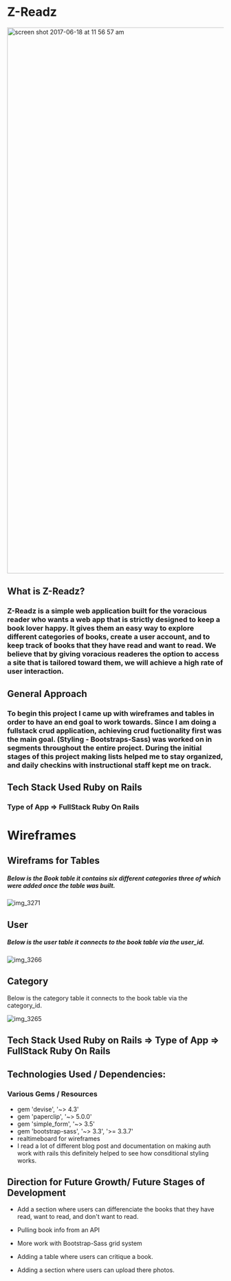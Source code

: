 # Z-Readz
<img width="1267" alt="screen shot 2017-06-18 at 11 56 57 am" src="https://git.generalassemb.ly/storage/user/5655/files/6069858a-54cf-11e7-83d7-3ebef0780990">

## What is Z-Readz?

### Z-Readz is a simple web application built for the voracious reader who wants a web app that is strictly designed to keep a book lover happy. It gives them an  easy way to explore different categories of books, create a user account, and to keep track of books that they have read and want to read. We believe that by giving voracious readeres the option to access a site that is tailored toward them, we will achieve a high rate of user interaction. 


## General Approach 
### To begin this project I came up with wireframes and tables in order to have an end goal to work towards. Since I am doing a fullstack crud application, achieving crud fuctionality first was the main goal. (Styling - Bootstraps-Sass) was worked on in segments throughout the entire project. During the initial stages of this project making lists helped me to stay organized, and daily checkins with instructional staff kept me on track. 


## Tech Stack Used Ruby on Rails 

### Type of App => FullStack Ruby On Rails 


# Wireframes

## Wireframs for Tables 


##### Below is the Book table it contains six different categories three of which were added once the table was built.

![img_3271](https://git.generalassemb.ly/storage/user/5655/files/d660f0be-539b-11e7-8e3e-24c2fdb6f4cf)

## User
##### Below is the user table it connects to the book table via the user_id.


![img_3266](https://git.generalassemb.ly/storage/user/5655/files/b8081d8a-539c-11e7-90c7-ca7127a0c56d)


## Category

Below is the category table it connects to the book table via the category_id.

![img_3265](https://git.generalassemb.ly/storage/user/5655/files/5ad9cc5e-539b-11e7-8769-c5b93f02a8b1)


## Tech Stack Used Ruby on Rails => Type of App => FullStack Ruby On Rails 

## Technologies Used / Dependencies:
### Various Gems / Resources

- gem 'devise', '~> 4.3'
- gem 'paperclip', '~> 5.0.0'
- gem 'simple_form', '~> 3.5'
- gem 'bootstrap-sass', '~> 3.3', '>= 3.3.7'
-  realtimeboard for wireframes 
-  I read a lot of different blog post and documentation on making auth work with rails this definitely helped to see how consditional styling works. 




## Direction for Future Growth/ Future Stages of Development 

- Add a section where users can differenciate the books that they have read, want to read, and don't want to read.

- Pulling book info from an API

- More work with Bootstrap-Sass grid system

- Adding a table where users can critique a book.

- Adding a section where users can upload there photos.



